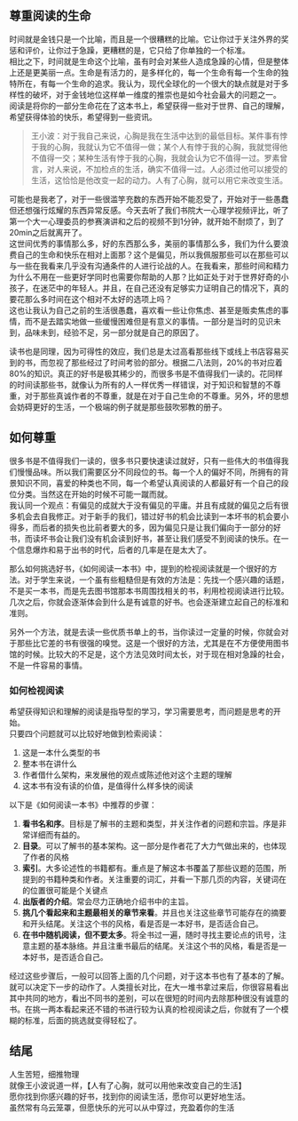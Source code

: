 ## 尊重阅读的生命

时间就是金钱只是一个比喻，而且是一个很糟糕的比喻。它让你过于关注外界的奖惩和评价，让你过于急躁，更糟糕的是，它只给了你单独的一个标准。  
相比之下，时间就是生命这个比喻，虽有时会对某些人造成急躁的心情，但是整体上还是更美丽一点。生命是有活力的，是多样化的，每一个生命有每一个生命的独特所在，有每一个生命的追求。我认为，现代全球化的一个很大的缺点就是对于多样性的破坏，对于金钱地位这样单一维度的推崇也是如今社会最大的问题之一。  
阅读是将你的一部分生命花在了这本书上，希望获得一些对于世界、自己的理解，希望获得体验的快乐，希望得到一些资讯。


> 王小波：对于我自己来说，心胸是我在生活中达到的最低目标。某件事有悖于我的心胸，我就认为它不值得一做；某个人有悖于我的心胸，我就觉得他不值得一交；某种生活有悖于我的心胸，我就会认为它不值得一过。罗素曾言，对人来说，不加检点的生活，确实不值得一过。人必须过他可以接受的生活，这恰恰是他改变一起的动力。人有了心胸，就可以用它来改变生活。  

可能也是我老了，对于一些很滥竽充数的东西开始不能忍受了，开始对于一些愚蠢但还想强行炫耀的东西异常反感。今天去听了我们书院大一心理学视频评比，听了第一个大一心理委员的参赛演讲和之后的视频不到1分钟，就开始不耐烦了，到了20min之后就离开了。  
这世间优秀的事情那么多，好的东西那么多，美丽的事情那么多，我们为什么要浪费自己的生命和快乐在相对上面那？这个是偏见，所以我佩服那些可以在那些可以与一些在我看来几乎没有沟通条件的人进行论战的人。在我看来，那些时间和精力为什么不用在一些更好学同时也需要你帮助的人那？比如正处于对于世界好奇的小孩子，在迷茫中的年轻人。并且，在自己还没有足够实力证明自己的情况下，真的要花那么多时间在这个相对不太好的选项上吗？  
这也让我认为自己之前的生活很愚蠢，喜欢看一些让你焦虑、甚至是贩卖焦虑的事情，而不是去踏实地做一些缓慢困难但是有意义的事情。一部分是当时的见识未到，品味未到，经验不足，另一部分就是自己的原因了。

读书也是同理，因为可得性的效应，我们总是太过高看那些线下或线上书店容易买到的书，而忽视了那些经过了时间考验的部分。根据二八法则，20%的书对应着80%的知识。真正的好书是极其稀少的，而很多书是不值得我们一读的。花同样的时间读那些书，就像认为所有的人一样优秀一样错误，对于知识和智慧的不尊重，对于那些真诚作者的不尊重，就是在对于自己生命的不尊重。另外，坏的思想会妨碍更好的生活，一个极端的例子就是那些鼓吹邪教的册子。

## 如何尊重

很多书是不值得我们一读的，很多书只要快速读过就好，只有一些伟大的书值得我们慢慢品味。所以我们需要区分不同段位的书。每一个人的偏好不同，所拥有的背景知识不同，喜爱的种类也不同，每一个希望认真阅读的人都最好有一个自己的段位分类。当然这在开始的时候不可能一蹴而就。  
我认同一个观点：有偏见的成就大于没有偏见的平庸。并且有成就的偏见之后有很多机会去自我修正。对于新手的我们，错过好书的机会比读到一本坏书的机会要小得多，而后者的损失也比前者要大的多，因为偏见只是让我们偏向于一部分的好书，而读坏书会让我们没有机会读到好书，甚至让我们感受不到阅读的快乐。在一个信息爆炸和易于出书的时代，后者的几率是在是太大了。

那么如何挑选好书，《如何阅读一本书》中，提到的检视阅读就是一个很好的方法。对于学生来说，一个虽有些粗糙但是有效的方法是：先找一个感兴趣的话题，不是买一本书，而是先去图书馆那本书周围找相关的书，利用检视阅读进行比较。几次之后，你就会逐渐体会到什么是有诚意的好书。也会逐渐建立起自己的标准和准则。

另外一个方法，就是去读一些优质书单上的书，当你读过一定量的时候，你就会对于那些比它差的书有很强的嗅觉。这是一个很好的方法，尤其是在不方便使用图书馆的时候。比较大的不足是，这个方法见效时间太长，对于现在相对急躁的社会，不是一件容易的事情。  

### 如何检视阅读

希望获得知识和理解的阅读是指导型的学习，学习需要思考，而问题是思考的开始。  
只要四个问题就可以比较好地做到检索阅读：  
1. 这是一本什么类型的书
2. 整本书在讲什么
3. 作者借什么架构，来发展他的观点或陈述他对这个主题的理解
4. 这本书有没有读的价值，是值得什么样多快的阅读

以下是《如何阅读一本书》中推荐的步骤：
1. **看书名和序**。目标是了解书的主题和类型，并关注作者的问题和宗旨。序是非常详细而有益的。
2. **目录**。可以了解书的基本架构。这一部分是作者花了大力气做出来的，也体现了作者的风格
3. **索引**。大多论述性的书籍都有。重点是了解这本书覆盖了那些议题的范围，所提到的书籍种类和作者。关注重要的词汇，并看一下那几页的内容，关键词在的位置很可能是个关键点
4. **出版者的介绍**。常会尽力正确地介绍书中的主旨。
5. **挑几个看起来和主题最相关的章节来看**。并且也关注这些章节可能存在的摘要和开头结尾。关注这个书的风格，看是否是一本好书，是否适合自己。
6. **在书中随机阅读，但不要太多**。将全书过一遍，随时寻找主要论点的讯号，注意主题的基本脉络。并且注重书最后的结尾。关注这个书的风格，看是否是一本好书，是否适合自己。

经过这些步骤后，一般可以回答上面的几个问题，对于这本书也有了基本的了解。就可以决定下一步的动作了。人类擅长对比，在大一堆书拿过来后，你很容易看出其中共同的地方，看出不同书的差别，可以在很短的时间内去除那种很没有诚意的书。在挑一两本看起来还不错的书进行较为认真的检视阅读之后，你就有了一个模糊的标准，后面的挑选就变得轻松了。

## 结尾

人生苦短，细推物理  
就像王小波说道一样，【人有了心胸，就可以用他来改变自己的生活】  
愿你找到你感兴趣的好书，找到你的阅读生活，愿你可以更好地生活。  
虽然常有乌云笼罩，但愿快乐的光可以从中穿过，充盈着你的生活
